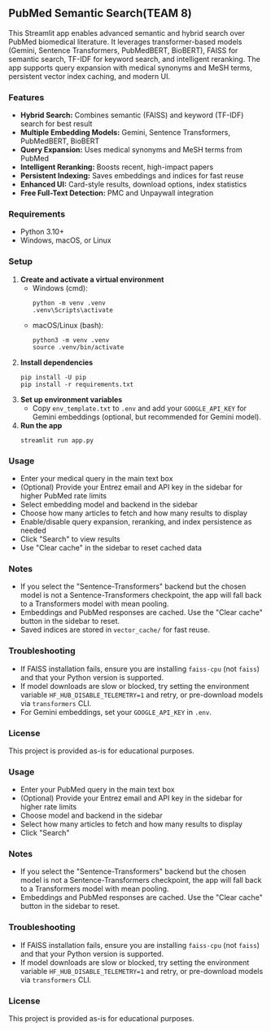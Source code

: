 ## PubMed Semantic Search(TEAM 8)

This Streamlit app enables advanced semantic and hybrid search over PubMed biomedical literature. It leverages transformer-based models (Gemini, Sentence Transformers, PubMedBERT, BioBERT), FAISS for semantic search, TF-IDF for keyword search, and intelligent reranking. The app supports query expansion with medical synonyms and MeSH terms, persistent vector index caching, and modern UI.

### Features

- **Hybrid Search:** Combines semantic (FAISS) and keyword (TF-IDF) search for best result
- **Multiple Embedding Models:** Gemini, Sentence Transformers, PubMedBERT, BioBERT
- **Query Expansion:** Uses medical synonyms and MeSH terms from PubMed
- **Intelligent Reranking:** Boosts recent, high-impact papers
- **Persistent Indexing:** Saves embeddings and indices for fast reuse
- **Enhanced UI:** Card-style results, download options, index statistics
- **Free Full-Text Detection:** PMC and Unpaywall integration

### Requirements

- Python 3.10+
- Windows, macOS, or Linux

### Setup

1. **Create and activate a virtual environment**
   - Windows (cmd):
     ```
     python -m venv .venv
     .venv\Scripts\activate
     ```
   - macOS/Linux (bash):
     ```
     python3 -m venv .venv
     source .venv/bin/activate
     ```
2. **Install dependencies**
   ```
   pip install -U pip
   pip install -r requirements.txt
   ```
3. **Set up environment variables**
   - Copy `env_template.txt` to `.env` and add your `GOOGLE_API_KEY` for Gemini embeddings (optional, but recommended for Gemini model).
4. **Run the app**
   ```
   streamlit run app.py
   ```

### Usage

- Enter your medical query in the main text box
- (Optional) Provide your Entrez email and API key in the sidebar for higher PubMed rate limits
- Select embedding model and backend in the sidebar
- Choose how many articles to fetch and how many results to display
- Enable/disable query expansion, reranking, and index persistence as needed
- Click "Search" to view results
- Use "Clear cache" in the sidebar to reset cached data

### Notes

- If you select the "Sentence-Transformers" backend but the chosen model is not a Sentence-Transformers checkpoint, the app will fall back to a Transformers model with mean pooling.
- Embeddings and PubMed responses are cached. Use the "Clear cache" button in the sidebar to reset.
- Saved indices are stored in `vector_cache/` for fast reuse.

### Troubleshooting

- If FAISS installation fails, ensure you are installing `faiss-cpu` (not `faiss`) and that your Python version is supported.
- If model downloads are slow or blocked, try setting the environment variable `HF_HUB_DISABLE_TELEMETRY=1` and retry, or pre-download models via `transformers` CLI.
- For Gemini embeddings, set your `GOOGLE_API_KEY` in `.env`.

### License

This project is provided as-is for educational purposes.

### Usage

- Enter your PubMed query in the main text box
- (Optional) Provide your Entrez email and API key in the sidebar for higher rate limits
- Choose model and backend in the sidebar
- Select how many articles to fetch and how many results to display
- Click "Search"

### Notes

- If you select the "Sentence-Transformers" backend but the chosen model is not a Sentence-Transformers checkpoint, the app will fall back to a Transformers model with mean pooling.
- Embeddings and PubMed responses are cached. Use the "Clear cache" button in the sidebar to reset.

### Troubleshooting

- If FAISS installation fails, ensure you are installing `faiss-cpu` (not `faiss`) and that your Python version is supported.
- If model downloads are slow or blocked, try setting the environment variable `HF_HUB_DISABLE_TELEMETRY=1` and retry, or pre-download models via `transformers` CLI.

### License

This project is provided as-is for educational purposes.
